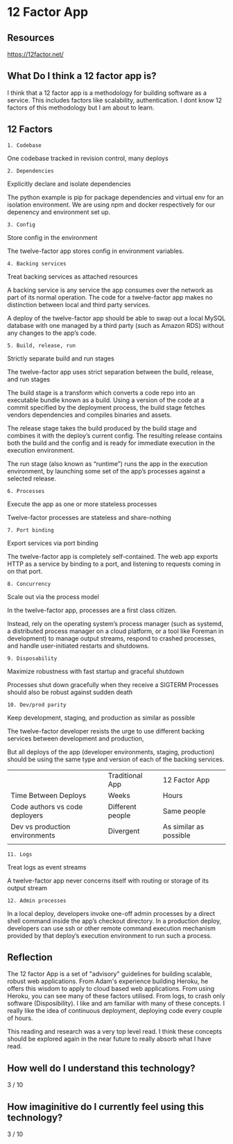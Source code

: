 # 12 Factor App 

## Resources

https://12factor.net/


## What Do I think a 12 factor app is?

I think that a 12 factor app is a methodology for building software as a service. This includes factors like scalability, authentication. I dont know 12 factors of this methodology but I am about to learn.




## 12 Factors

```
1. Codebase
```

One codebase tracked in revision control, many deploys

```
2. Dependencies
```

Explicitly declare and isolate dependencies

The python example is pip for package dependencies and virtual env for an isolation environment. We are using npm and docker respectively for our depenency and environment set up.


```
3. Config
```

Store config in the environment

The twelve-factor app stores config in environment variables. 

```
4. Backing services
```

Treat backing services as attached resources

A backing service is any service the app consumes over the network as part of its normal operation. The code for a twelve-factor app makes no distinction between local and third party services.

A deploy of the twelve-factor app should be able to swap out a local MySQL database with one managed by a third party (such as Amazon RDS) without any changes to the app’s code.


```
5. Build, release, run
```

Strictly separate build and run stages

The twelve-factor app uses strict separation between the build, release, and run stages

The build stage is a transform which converts a code repo into an executable bundle known as a build. Using a version of the code at a commit specified by the deployment process, the build stage fetches vendors dependencies and compiles binaries and assets.

The release stage takes the build produced by the build stage and combines it with the deploy’s current config. The resulting release contains both the build and the config and is ready for immediate execution in the execution environment.

The run stage (also known as “runtime”) runs the app in the execution environment, by launching some set of the app’s processes against a selected release.



```
6. Processes
```

Execute the app as one or more stateless processes

Twelve-factor processes are stateless and share-nothing



```
7. Port binding
```

Export services via port binding

The twelve-factor app is completely self-contained. The web app exports HTTP as a service by binding to a port, and listening to requests coming in on that port.


```
8. Concurrency
```

Scale out via the process model

In the twelve-factor app, processes are a first class citizen.

Instead, rely on the operating system’s process manager (such as systemd, a distributed process manager on a cloud platform, or a tool like Foreman in development) to manage output streams, respond to crashed processes, and handle user-initiated restarts and shutdowns.


```
9. Disposability
```

Maximize robustness with fast startup and graceful shutdown

Processes shut down gracefully when they receive a SIGTERM
Processes should also be robust against sudden death


```
10. Dev/prod parity
```

Keep development, staging, and production as similar as possible

The twelve-factor developer resists the urge to use different backing services between development and production,

But all deploys of the app (developer environments, staging, production) should be using the same type and version of each of the backing services.


|                                |                  |                        |  
|--------------------------------|------------------|------------------------|
|                                | Traditional App  | 12 Factor App          |
| Time Between Deploys           | Weeks            | Hours                  |
| Code authors vs code deployers | Different people | Same people            |
| Dev vs production environments | Divergent        | As similar as possible |
|                                |                  |                        |


```
11. Logs
```

Treat logs as event streams

A twelve-factor app never concerns itself with routing or storage of its output stream


```
12. Admin processes
```

In a local deploy, developers invoke one-off admin processes by a direct shell command inside the app’s checkout directory. In a production deploy, developers can use ssh or other remote command execution mechanism provided by that deploy’s execution environment to run such a process.



## Reflection

The 12 factor App is a set of "advisory" guidelines for building scalable, robust web applications. From Adam's experience building Heroku, he offers this wisdom to apply to cloud based web applications. From using Heroku, you can see many of these factors utilised. From logs, to crash only software (Disposibility). I like and am familiar with many of these concepts. I really like the idea of continuous deployment, deploying code every couple of hours. 

This reading and research was a very top level read. I think these concepts should be explored again in the near future to really absorb what I have read.




## How well do I understand this technology?

3 / 10

## How imaginitive do I currently feel using this technology?

3 / 10
